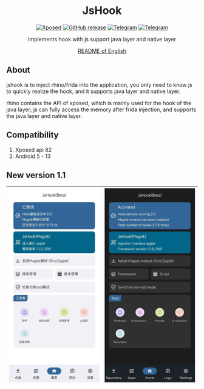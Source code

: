 <div align="center">
<h1>JsHook</h1>

[![Xposed](https://img.shields.io/badge/-Xposed-3DDC84?style=flat&logo=Android&logoColor=white)](#)
[![GitHub release](https://img.shields.io/github/release/Xposed-Modules-Repo/me.jsonet.jshook.svg)](https://github.com/Xposed-Modules-Repo/me.jsonet.jshook/releases/latest)
[![Telegram](https://img.shields.io/static/v1?label=Telegram&message=Channel&color=0088cc)](https://t.me/jshookapp)
[![Telegram](https://img.shields.io/static/v1?label=Telegram&message=Chat&color=0088cc)](https://t.me/jshookgroup)

Implements hook with js support java layer and native layer

[README of English](https://github.com/Xposed-Modules-Repo/me.jsonet.jshook/blob/main/README.en.md)
</div>

## About

jshook is to inject rhino/frida into the application, you only need to know js to quickly realize the hook, and it supports java layer and native layer.

rhino contains the API of xposed, which is mainly used for the hook of the java layer; js can fully access the memory after frida injection, and supports the java layer and native layer.

## Compatibility

1. Xposed api 82
2. Android 5 - 13

## New version 1.1

![image](/imgs/1.png "") | ![image](/imgs/2.png "")
---|---
